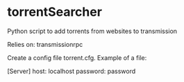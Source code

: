 torrentSearcher
===============

Python script to add torrents from websites to transmission

Relies on: transmissionrpc

Create a config file torrent.cfg. Example of a file:

[Server]
host: localhost
password: password
